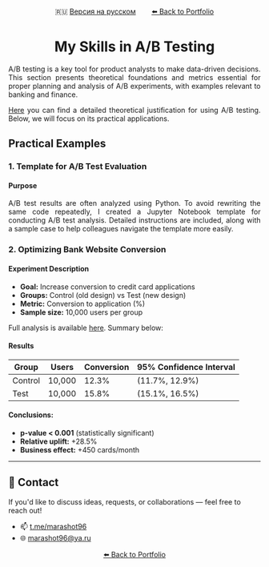 <div align="center">
  🇷🇺 <a href="/A-B%20tests/Navigator.md">Версия на русском</a> &nbsp;&nbsp;&nbsp;&nbsp;&nbsp;&nbsp;
  <a href="https://github.com/marashot96/portfolio/blob/main/README-EN.md#-skills"> ⬅️ Back to Portfolio</a>
</div>

# <div align="center"> My Skills in A/B Testing </div>

<p align="justify">
A/B testing is a key tool for product analysts to make data-driven decisions.  
This section presents theoretical foundations and metrics essential for proper planning and analysis of A/B experiments, with examples relevant to banking and finance.
</p>

<p align="justify">
<a href='https://github.com/marashot96/portfolio/blob/main/A-B%20tests/theory.md'>Here</a> you can find a detailed theoretical justification for using A/B testing.  
Below, we will focus on its practical applications.
</p>

## Practical Examples

### 1. Template for A/B Test Evaluation

#### Purpose
<div align="justify">
A/B test results are often analyzed using Python.  
To avoid rewriting the same code repeatedly, I created a Jupyter Notebook template for conducting A/B test analysis.  
Detailed instructions are included, along with a sample case to help colleagues navigate the template more easily.
</div>

### 2. Optimizing Bank Website Conversion

#### Experiment Description
- **Goal:** Increase conversion to credit card applications  
- **Groups:** Control (old design) vs Test (new design)  
- **Metric:** Conversion to application (%)  
- **Sample size:** 10,000 users per group  

Full analysis is available [here](/A-B%20tests/A-B%20test.ipynb). Summary below:

#### Results

| Group       | Users   | Conversion | 95% Confidence Interval    |
|-------------|---------|------------|-----------------------------|
| Control     | 10,000  | 12.3%      | (11.7%, 12.9%)             |
| Test        | 10,000  | 15.8%      | (15.1%, 16.5%)             |

#### Conclusions:
- **p-value < 0.001** (statistically significant)  
- **Relative uplift:** +28.5%  
- **Business effect:** +450 cards/month  

---

## 💼 Contact

If you'd like to discuss ideas, requests, or collaborations — feel free to reach out!

- 📫 [t.me/marashot96](https://t.me/marashot96)  
- 🌐 [marashot96@ya.ru](mailto:marashot96@ya.ru)

<div align="center">  <a href="https://github.com/marashot96/portfolio/blob/main/README-EN.md#-skills"> ⬅️ Back to Portfolio </a> </div>
